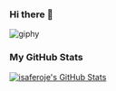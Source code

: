 ### Hi there 👋

![giphy](https://user-images.githubusercontent.com/126905319/222791818-9bd257a0-898e-4c2c-abc5-5d5c28a2e729.gif)

### My GitHub Stats
[![isaferoje's GitHub Stats](https://github-readme-stats.vercel.app/api?username=isaferoje&theme=white&show_icons=true&count_private=true)](https://github.com/anuraghazra/github-readme-stats)

<!--
**isaferoje/isaferoje** is a ✨ _special_ ✨ repository because its `README.md` (this file) appears on your GitHub profile.

Here are some ideas to get you started:

- 🔭 I’m currently working on ...
- 🌱 I’m currently learning ...
- 👯 I’m looking to collaborate on ...
- 🤔 I’m looking for help with ...
- 💬 Ask me about ...
- 📫 How to reach me: ...
- 😄 Pronouns: ...
- ⚡ Fun fact: ...
-->

